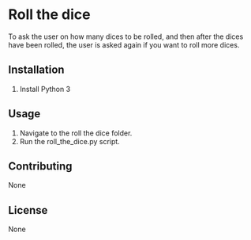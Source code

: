 # Roll the dice

To ask the user on how many dices to be rolled, and then after the dices have been rolled, the user is asked again if you want to roll more dices.

## Installation

1. Install Python 3

## Usage

1. Navigate to the roll the dice folder.
2. Run the roll_the_dice.py script.

## Contributing

None

## License

None
